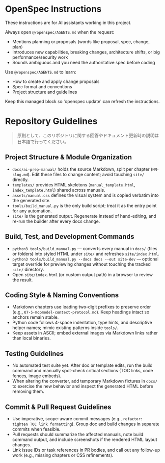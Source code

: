 <!-- OPENSPEC:START -->
# OpenSpec Instructions

These instructions are for AI assistants working in this project.

Always open `@/openspec/AGENTS.md` when the request:
- Mentions planning or proposals (words like proposal, spec, change, plan)
- Introduces new capabilities, breaking changes, architecture shifts, or big performance/security work
- Sounds ambiguous and you need the authoritative spec before coding

Use `@/openspec/AGENTS.md` to learn:
- How to create and apply change proposals
- Spec format and conventions
- Project structure and guidelines

Keep this managed block so 'openspec update' can refresh the instructions.

<!-- OPENSPEC:END -->

# Repository Guidelines

> 原則として、このリポジトリに関する回答やドキュメント更新時の説明は日本語で行ってください。

## Project Structure & Module Organization
- `docs/ai-prep-manual/` holds the source Markdown, split per chapter (`NN-slug.md`). Edit these files to change content; avoid touching `site/` directly.
- `templates/` provides HTML skeletons (`manual_template.html`, `index_template.html`) shared across manuals.
- `assets/manual.css` defines the visual system and is copied verbatim into the generated site.
- `tools/build_manual.py` is the only build script; treat it as the entry point for any automation.
- `site/` is the generated output. Regenerate instead of hand-editing, and re-run the builder after every docs change.

## Build, Test, and Development Commands
- `python3 tools/build_manual.py` — converts every manual in `docs/` (files or folders) into styled HTML under `site/` and refreshes `site/index.html`.
- `python3 tools/build_manual.py --docs docs --out site-dev` — optional target override for previewing changes without touching the tracked `site/` directory.
- Open `site/index.html` (or custom output path) in a browser to review the result.

## Coding Style & Naming Conventions
- Markdown chapters use leading two-digit prefixes to preserve order (e.g., `07-5-mcpmodel-context-protocol.md`). Keep headings intact so anchors remain stable.
- Python code follows 4-space indentation, type hints, and descriptive helper names; mimic existing patterns inside `tools/`.
- Keep assets in ASCII; embed external images via Markdown links rather than local binaries.

## Testing Guidelines
- No automated test suite yet. After doc or template edits, run the build command and manually spot-check critical sections (TOC links, code fences, image embeds).
- When altering the converter, add temporary Markdown fixtures in `docs/` to exercise the new behavior and inspect the generated HTML before removing them.

## Commit & Pull Request Guidelines
- Use imperative, scope-aware commit messages (e.g., `refactor: tighten TOC link formatting`). Group doc and build changes in separate commits when feasible.
- Pull requests should summarize the affected manuals, note build command output, and include screenshots if the rendered HTML layout changes.
- Link issue IDs or task references in PR bodies, and call out any follow-up work (e.g., missing chapters or CSS refinements).
